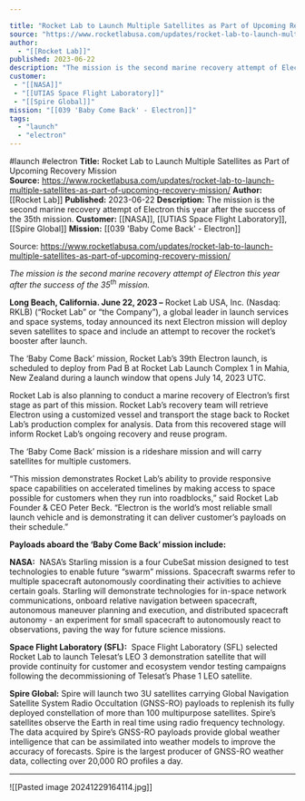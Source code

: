 ```yaml
---

title: "Rocket Lab to Launch Multiple Satellites as Part of Upcoming Recovery Mission  "
source: "https://www.rocketlabusa.com/updates/rocket-lab-to-launch-multiple-satellites-as-part-of-upcoming-recovery-mission/"
author:
  - "[[Rocket Lab]]"
published: 2023-06-22
description: "The mission is the second marine recovery attempt of Electron this year after the success of the 35th mission."
customer:
 - "[[NASA]]"
 - "[[UTIAS Space Flight Laboratory]]"
 - "[[Spire Global]]"
mission: "[[039 'Baby Come Back' - Electron]]"
tags:
  - "launch"
  - "electron"
---
```


#launch #electron
**Title:** Rocket Lab to Launch Multiple Satellites as Part of Upcoming Recovery Mission  
**Source:** https://www.rocketlabusa.com/updates/rocket-lab-to-launch-multiple-satellites-as-part-of-upcoming-recovery-mission/
**Author:** [[Rocket Lab]]
**Published:** 2023-06-22
**Description:** The mission is the second marine recovery attempt of Electron this year after the success of the 35th mission.
**Customer:** [[NASA]], [[UTIAS Space Flight Laboratory]], [[Spire Global]]
**Mission:** [[039 'Baby Come Back' - Electron]]

Source: https://www.rocketlabusa.com/updates/rocket-lab-to-launch-multiple-satellites-as-part-of-upcoming-recovery-mission/

*The mission is the second marine recovery attempt of Electron this year after the success of the 35<sup>th</sup> mission.*

**Long Beach, California. June 22, 2023 –** Rocket Lab USA, Inc. (Nasdaq: RKLB) (“Rocket Lab” or “the Company”), a global leader in launch services and space systems, today announced its next Electron mission will deploy seven satellites to space and include an attempt to recover the rocket’s booster after launch.

The ‘Baby Come Back’ mission, Rocket Lab’s 39th Electron launch, is scheduled to deploy from Pad B at Rocket Lab Launch Complex 1 in Mahia, New Zealand during a launch window that opens July 14, 2023 UTC.

Rocket Lab is also planning to conduct a marine recovery of Electron’s first stage as part of this mission. Rocket Lab’s recovery team will retrieve Electron using a customized vessel and transport the stage back to Rocket Lab’s production complex for analysis. Data from this recovered stage will inform Rocket Lab’s ongoing recovery and reuse program.

The ‘Baby Come Back’ mission is a rideshare mission and will carry satellites for multiple customers.

“This mission demonstrates Rocket Lab’s ability to provide responsive space capabilities on accelerated timelines by making access to space possible for customers when they run into roadblocks,” said Rocket Lab Founder & CEO Peter Beck. “Electron is the world’s most reliable small launch vehicle and is demonstrating it can deliver customer’s payloads on their schedule.”

**Payloads aboard the ‘Baby Come Back’ mission include:**

**NASA:**  NASA’s Starling mission is a four CubeSat mission designed to test technologies to enable future “swarm” missions. Spacecraft swarms refer to multiple spacecraft autonomously coordinating their activities to achieve certain goals. Starling will demonstrate technologies for in-space network communications, onboard relative navigation between spacecraft, autonomous maneuver planning and execution, and distributed spacecraft autonomy - an experiment for small spacecraft to autonomously react to observations, paving the way for future science missions.

**Space Flight Laboratory (SFL):**  Space Flight Laboratory (SFL) selected Rocket Lab to launch Telesat’s LEO 3 demonstration satellite that will provide continuity for customer and ecosystem vendor testing campaigns following the decommissioning of Telesat’s Phase 1 LEO satellite.

**Spire Global:** Spire will launch two 3U satellites carrying Global Navigation Satellite System Radio Occultation (GNSS-RO) payloads to replenish its fully deployed constellation of more than 100 multipurpose satellites. Spire’s satellites observe the Earth in real time using radio frequency technology. The data acquired by Spire’s GNSS-RO payloads provide global weather intelligence that can be assimilated into weather models to improve the accuracy of forecasts. Spire is the largest producer of GNSS-RO weather data, collecting over 20,000 RO profiles a day.

---

![[Pasted image 20241229164114.jpg]]